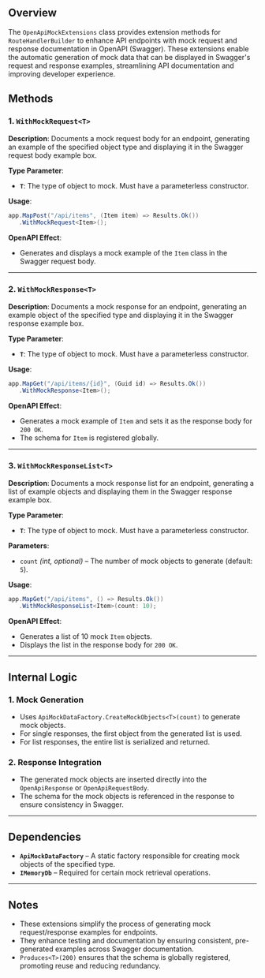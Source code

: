 ## Overview

The `OpenApiMockExtensions` class provides extension methods for `RouteHandlerBuilder` to enhance API endpoints with mock request and response documentation in OpenAPI (Swagger). These extensions enable the automatic generation of mock data that can be displayed in Swagger's request and response examples, streamlining API documentation and improving developer experience.

## Methods

### 1. `WithMockRequest<T>`

**Description**: Documents a mock request body for an endpoint, generating an example of the specified object type and displaying it in the Swagger request body example box.

**Type Parameter**:

- **`T`**: The type of object to mock. Must have a parameterless constructor.

**Usage**:

```csharp
app.MapPost("/api/items", (Item item) => Results.Ok())
   .WithMockRequest<Item>();
```

**OpenAPI Effect**:

- Generates and displays a mock example of the `Item` class in the Swagger request body.

---

### 2. `WithMockResponse<T>`

**Description**: Documents a mock response for an endpoint, generating an example object of the specified type and displaying it in the Swagger response example box.

**Type Parameter**:

- **`T`**: The type of object to mock. Must have a parameterless constructor.

**Usage**:

```csharp
app.MapGet("/api/items/{id}", (Guid id) => Results.Ok())
   .WithMockResponse<Item>();
```

**OpenAPI Effect**:

- Generates a mock example of `Item` and sets it as the response body for `200 OK`.
- The schema for `Item` is registered globally.

---

### 3. `WithMockResponseList<T>`

**Description**: Documents a mock response list for an endpoint, generating a list of example objects and displaying them in the Swagger response example box.

**Type Parameter**:

- **`T`**: The type of object to mock. Must have a parameterless constructor.

**Parameters**:

- `count` _(int, optional)_ – The number of mock objects to generate (default: `5`).

**Usage**:

```csharp
app.MapGet("/api/items", () => Results.Ok())
   .WithMockResponseList<Item>(count: 10);
```

**OpenAPI Effect**:

- Generates a list of 10 mock `Item` objects.
- Displays the list in the response body for `200 OK`.

---

## Internal Logic

### 1. Mock Generation

- Uses `ApiMockDataFactory.CreateMockObjects<T>(count)` to generate mock objects.
- For single responses, the first object from the generated list is used.
- For list responses, the entire list is serialized and returned.

### 2. Response Integration

- The generated mock objects are inserted directly into the `OpenApiResponse` or `OpenApiRequestBody`.
- The schema for the mock objects is referenced in the response to ensure consistency in Swagger.

---

## Dependencies

- **`ApiMockDataFactory`** – A static factory responsible for creating mock objects of the specified type.
- **`IMemoryDb`** – Required for certain mock retrieval operations.

---

## Notes

- These extensions simplify the process of generating mock request/response examples for endpoints.
- They enhance testing and documentation by ensuring consistent, pre-generated examples across Swagger documentation.
- `Produces<T>(200)` ensures that the schema is globally registered, promoting reuse and reducing redundancy.
